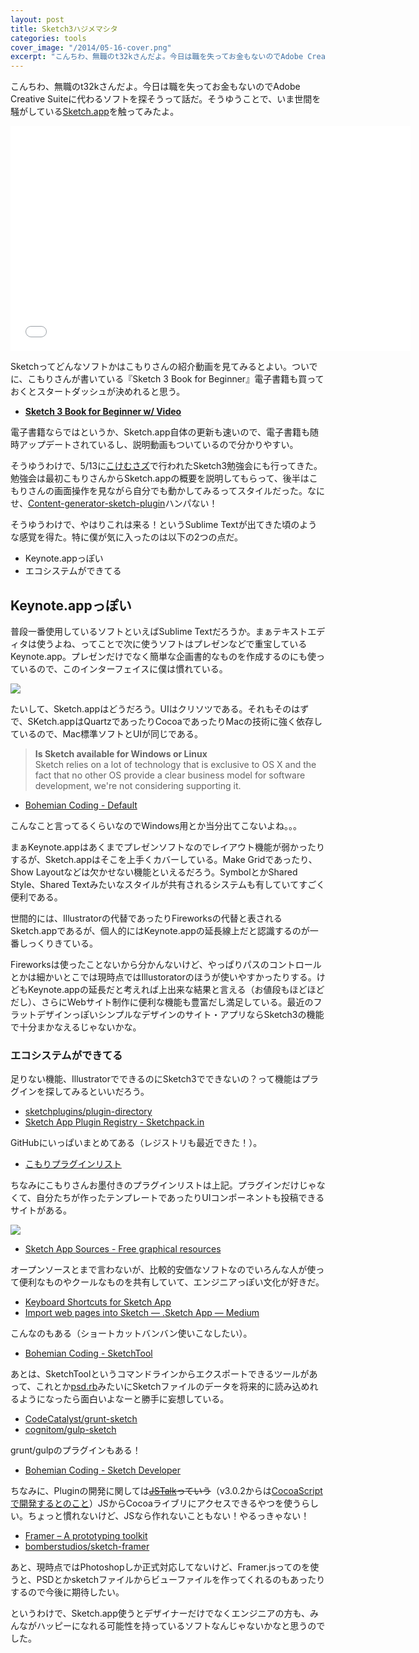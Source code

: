 ```yaml
---
layout: post
title: Sketch3ハジメマシタ
categories: tools
cover_image: "/2014/05-16-cover.png"
excerpt: "こんちわ、無職のt32kさんだよ。今日は職を失ってお金もないのでAdobe Creative Suiteに代わるソフトを探そうって話だ。"
---
```


こんちわ、無職のt32kさんだよ。今日は職を失ってお金もないのでAdobe Creative Suiteに代わるソフトを探そうって話だ。そうゆうことで、いま世間を騒がしている[Sketch.app](http://bohemiancoding.com/sketch/)を触ってみたよ。

<iframe src="//player.vimeo.com/video/93348231" width="640" height="360" frameborder="0" webkitallowfullscreen mozallowfullscreen allowfullscreen></iframe>

Sketchってどんなソフトかはこもりさんの紹介動画を見てみるとよい。ついでに、こもりさんが書いている『Sketch 3 Book for Beginner』電子書籍も買っておくとスタートダッシュが決めれると思う。

+ __[Sketch 3 Book for Beginner w/ Video](https://gumroad.com/l/QOto)__

電子書籍ならではというか、Sketch.app自体の更新も速いので、電子書籍も随時アップデートされているし、説明動画もついているので分かりやすい。

そうゆうわけで、5/13に[こけむさズ](http://kokemusazu.com/)で行われたSketch3勉強会にも行ってきた。勉強会は最初こもりさんからSketch.appの概要を説明してもらって、後半はこもりさんの画面操作を見ながら自分でも動かしてみるってスタイルだった。なにせ、[Content-generator-sketch-plugin](https://github.com/timuric/Content-generator-sketch-plugin)ハンパない！

そうゆうわけで、やはりこれは来る！というSublime Textが出てきた頃のような感覚を得た。特に僕が気に入ったのは以下の2つの点だ。

+ Keynote.appっぽい
+ エコシステムができてる

## Keynote.appっぽい

普段一番使用しているソフトといえばSublime Textだろうか。まぁテキストエディタは使うよね、ってことで次に使うソフトはプレゼンなどで重宝しているKeynote.app。プレゼンだけでなく簡単な企画書的なものを作成するのにも使っているので、このインターフェイスに僕は慣れている。

![](/mol/images/2014/05-16-fig02.png)

たいして、Sketch.appはどうだろう。UIはクリソツである。それもそのはずで、SKetch.appはQuartzであったりCocoaであったりMacの技術に強く依存しているので、Mac標準ソフトとUIが同じである。

> __Is Sketch available for Windows or Linux__  
Sketch relies on a lot of technology that is exclusive to OS X and the fact that no other OS provide a clear business model for software development, we're not considering supporting it.

+ [Bohemian Coding - Default](http://bohemiancoding.com/sketch/support/faq/02-general/5-windows.html)

こんなこと言ってるくらいなのでWindows用とか当分出てこないよね。。。

まぁKeynote.appはあくまでプレゼンソフトなのでレイアウト機能が弱かったりするが、Sketch.appはそこを上手くカバーしている。Make Gridであったり、Show Layoutなどは欠かせない機能といえるだろう。SymbolとかShared Style、Shared Textみたいなスタイルが共有されるシステムも有していてすごく便利である。

世間的には、Illustratorの代替であったりFireworksの代替と表されるSketch.appであるが、個人的にはKeynote.appの延長線上だと認識するのが一番しっくりきている。

Fireworksは使ったことないから分かんないけど、やっぱりパスのコントロールとかは細かいとこでは現時点ではIllustoratorのほうが使いやすかったりする。けどもKeynote.appの延長だと考えれば上出来な結果と言える（お値段もほどほどだし）、さらにWebサイト制作に便利な機能も豊富だし満足している。最近のフラットデザインっぽいシンプルなデザインのサイト・アプリならSketch3の機能で十分まかなえるじゃないかな。

### エコシステムができてる

足りない機能、IllustratorでできるのにSketch3でできないの？って機能はプラグインを探してみるといいだろう。

+ [sketchplugins/plugin-directory](https://github.com/sketchplugins/plugin-directory)
+ [Sketch App Plugin Registry - Sketchpack.in](http://sketchpack.in/)

GitHubにいっぱいまとめてある（レジストリも最近できた！）。

+ [こもりプラグインリスト](http://www.mkdown.com/ccfa37b1bf412aca28c8)

ちなみにこもりさんお墨付きのプラグインリストは上記。プラグインだけじゃなくて、自分たちが作ったテンプレートであったりUIコンポーネントも投稿できるサイトがある。

![](/mol/images/2014/05-16-fig01.png)

+ [Sketch App Sources - Free graphical resources](http://www.sketchappsources.com/)

オープンソースとまで言わないが、比較的安価なソフトなのでいろんな人が使って便利なものやクールなものを共有していて、エンジニアっぽい文化が好きだ。

+ [Keyboard Shortcuts for Sketch App](http://sketchshortcuts.com/)
+ [Import web pages into Sketch — .Sketch App — Medium](https://medium.com/sketch-app/6681ae0b118a)

こんなのもある（ショートカットバンバン使いこなしたい）。

+ [Bohemian Coding - SketchTool](http://bohemiancoding.com/sketch/tool/)

あとは、SketchToolというコマンドラインからエクスポートできるツールがあって、これとか[psd.rb](https://github.com/layervault/psd.rb)みたいにSketchファイルのデータを将来的に読み込めれるようになったら面白いよなーと勝手に妄想している。

+ [CodeCatalyst/grunt-sketch](https://github.com/CodeCatalyst/grunt-sketch)
+ [cognitom/gulp-sketch](https://github.com/cognitom/gulp-sketch)

grunt/gulpのプラグインもある！

+ [Bohemian Coding - Sketch Developer](http://bohemiancoding.com/sketch/support/developer/)

ちなみに、Pluginの開発に関しては<del>[JSTalk](http://jstalk.org/)っていう</del>（v3.0.2からは[CocoaScriptで開発するとのこと](https://github.com/sketchplugins/cocoascript-migration/)）JSからCocoaライブリにアクセスできるやつを使うらしい。ちょっと慣れないけど、JSなら作れないこともない！やるっきゃない！

+ [Framer – A prototyping toolkit](http://framerjs.com/)
+ [bomberstudios/sketch-framer](https://github.com/bomberstudios/sketch-framer)

あと、現時点ではPhotoshopしか正式対応してないけど、Framer.jsってのを使うと、PSDとかsketchファイルからビューファイルを作ってくれるのもあったりするので今後に期待したい。

というわけで、Sketch.app使うとデザイナーだけでなくエンジニアの方も、みんながハッピーになれる可能性を持っているソフトなんじゃないかなと思うのでした。